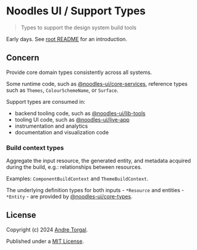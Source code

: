 # Noodles UI / Support Types

> Types to support the design system build tools

Early days. See [root README](../../../README.md) for an introduction.

## Concern

Provide core domain types consistently across all systems.

Some runtime code, such as [@noodles-ui/core-services](../types/README.md), reference types such as `Themes`, `ColourSchemeName`, or `Surface`.

Support types are consumed in:

- backend tooling code, such as [@noodles-ui/lib-tools](../../support/lib-tools/README.md)
- tooling UI code, such as [@noodles-ui/live-app](../../support/live-app/README.md)
- instrumentation and analytics
- documentation and visualization code

### Build context types

Aggregate the input resource, the generated entity, and metadata acquired during the build, e.g.: relationships between resources.

Examples: `ComponentBuildContext` and `ThemeBuildContext`.

The underlying definition types for both inputs - `*Resource` and entities - `*Entity` - are provided by [@noodles-ui/core-types](../../core/types/README.md#concern).

## License

Copyright (c) 2024 [Andre Torgal](https://andretorgal.com/).

Published under a [MIT License](https://andrezero.mit-license.org/2024).
